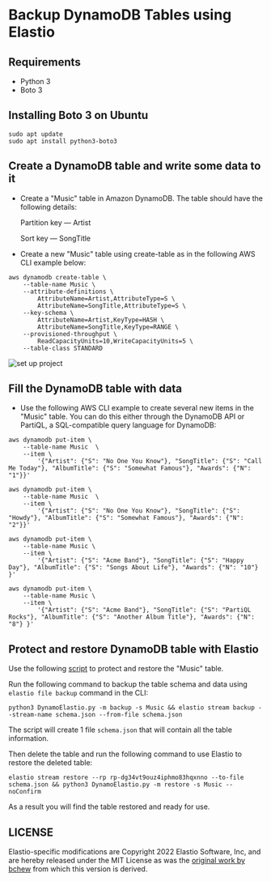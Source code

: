 # Backup DynamoDB Tables using Elastio

## Requirements
- Python 3
- Boto 3

## Installing Boto 3 on Ubuntu

```
sudo apt update
sudo apt install python3-boto3
```

## Create a DynamoDB table and write some data to it

- Create a "Music" table in Amazon DynamoDB. The table should have the following details:

    Partition key — Artist

    Sort key — SongTitle

- Create a new "Music" table using create-table as in the following AWS CLI example below:

```
aws dynamodb create-table \
    --table-name Music \
    --attribute-definitions \
        AttributeName=Artist,AttributeType=S \
        AttributeName=SongTitle,AttributeType=S \
    --key-schema \
        AttributeName=Artist,KeyType=HASH \
        AttributeName=SongTitle,KeyType=RANGE \
    --provisioned-throughput \
        ReadCapacityUnits=10,WriteCapacityUnits=5 \
    --table-class STANDARD
```
![set up project](https://i.postimg.cc/MGnM0nrv/1111.png)

## Fill the DynamoDB table with data ##

- Use the following AWS CLI example to create several new items in the "Music" table. You can do this either through the DynamoDB API or PartiQL, a SQL-compatible query language for DynamoDB:

```
aws dynamodb put-item \
    --table-name Music  \
    --item \
        '{"Artist": {"S": "No One You Know"}, "SongTitle": {"S": "Call Me Today"}, "AlbumTitle": {"S": "Somewhat Famous"}, "Awards": {"N": "1"}}'

aws dynamodb put-item \
    --table-name Music  \
    --item \
        '{"Artist": {"S": "No One You Know"}, "SongTitle": {"S": "Howdy"}, "AlbumTitle": {"S": "Somewhat Famous"}, "Awards": {"N": "2"}}'

aws dynamodb put-item \
    --table-name Music \
    --item \
        '{"Artist": {"S": "Acme Band"}, "SongTitle": {"S": "Happy Day"}, "AlbumTitle": {"S": "Songs About Life"}, "Awards": {"N": "10"} }'

aws dynamodb put-item \
    --table-name Music \
    --item \
        '{"Artist": {"S": "Acme Band"}, "SongTitle": {"S": "PartiQL Rocks"}, "AlbumTitle": {"S": "Another Album Title"}, "Awards": {"N": "8"} }'
```

## Protect and restore DynamoDB table with Elastio

Use the following [script](https://github.com/elastio/contrib/blob/master/dynamo-db-protect-and-restore-example/DynamoElastio.py) to protect and restore the "Music" table. 

Run the following command to backup the table schema and data using `elastio file backup` command in the CLI:

```
python3 DynamoElastio.py -m backup -s Music && elastio stream backup --stream-name schema.json --from-file schema.json
```

The script will create 1 file `schema.json` that will contain all the table information.

Then delete the table and run the following command to use Elastio to restore the deleted table:

```
elastio stream restore --rp rp-dg34vt9ouz4iphmo83hqxnno --to-file schema.json && python3 DynamoElastio.py -m restore -s Music --noConfirm
```

As a result you will find the table restored and ready for use.

## LICENSE

Elastio-specific modifications are Copyright 2022 Elastio Software, Inc, and are hereby released under the MIT License as was the [original work by bchew](https://github.com/bchew/dynamodump) from which this version is derived.
